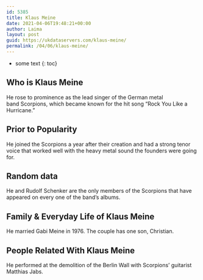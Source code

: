 ```yaml
---
id: 5385
title: Klaus Meine
date: 2021-04-06T19:48:21+00:00
author: Laima
layout: post
guid: https://ukdataservers.com/klaus-meine/
permalink: /04/06/klaus-meine/
---
```


* some text
{: toc}


## Who is Klaus Meine
                  
                  
                  
He rose to prominence as the lead singer of the German metal band Scorpions, which became known for the hit song &#8220;Rock You Like a Hurricane.&#8221;
                  
              
            
              
            
                
                
                
## Prior to Popularity
                  
                  
                  
He joined the Scorpions a year after their creation and had a strong tenor voice that worked well with the heavy metal sound the founders were going for.
                  
              
            
              
            
                
                
                
## Random data
                  
                  
                  
He and Rudolf Schenker are the only members of the Scorpions that have appeared on every one of the band&#8217;s albums.
                  
              
            
              
            
                
                
                
## Family & Everyday Life of Klaus Meine
                  
                  
                  
He married Gabi Meine in 1976. The couple has one son, Christian. 
                  
              
            
              
            
                
                
                
## People Related With Klaus Meine
                  
                  
                  
He performed at the demolition of the Berlin Wall with Scorpions&#8217; guitarist Matthias Jabs.
                  
              
            
              
            
                
              
            
              
              
            
            
              
            
          
          
          
